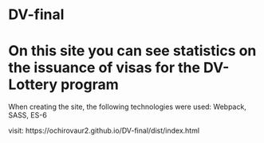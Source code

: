 # DV-final

<h1>On this site you can see statistics on the issuance of visas for the DV-Lottery program</h1>
<p>When creating the site, the following technologies were used: Webpack, SASS, ES-6</p>
visit: https://ochirovaur2.github.io/DV-final/dist/index.html
